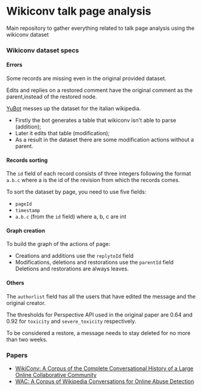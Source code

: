 # Wikiconv talk page analysis
Main repository to gather everything related to talk page analysis using the wikiconv dataset

### Wikiconv dataset specs

#### Errors
Some records are missing even in the original provided dataset.

Edits and replies on a restored comment have the original comment as the parent,instead of the restored node.

[YuBot](https://it.wikipedia.org/wiki/Utente:YuBot) messes up the dataset for the italian wikipedia.
* Firstly the bot generates a table that wikiconv isn't able to parse (addition);
* Later it edits that table (modification);
* As a result in the dataset there are some modification actions without a parent.

#### Records sorting
The `id` field of each record consists of three integers following the format `a.b.c` where a is the id of the revision from which the records comes.

To sort the dataset by page, you need to use five fields:
* `pageId`
* `timestamp`
* `a.b.c` (from the `id` field) where a, b, c are int



#### Graph creation
To build the graph of the actions of page:
* Creations and additions use the `replytoId` field
* Modifications, deletions and restorations use the `parentId` field
Deletions and restorations are always leaves.

#### Others
The `authorlist` field has all the users that have edited the message and the original creator.

The thresholds for Perspective API used in the original paper are 0.64 and 0.92 for `toxicity` and `severe_toxicity` respectively.

To be considered a restore, a message needs to stay deleted for no more than two weeks.

### Papers
* [WikiConv: A Corpus of the Complete Conversational History of a Large
Online Collaborative Community](https://arxiv.org/pdf/1810.13181.pdf)
* [WAC: A Corpus of Wikipedia Conversations for Online
Abuse Detection](https://hal.archives-ouvertes.fr/hal-02497514/document)